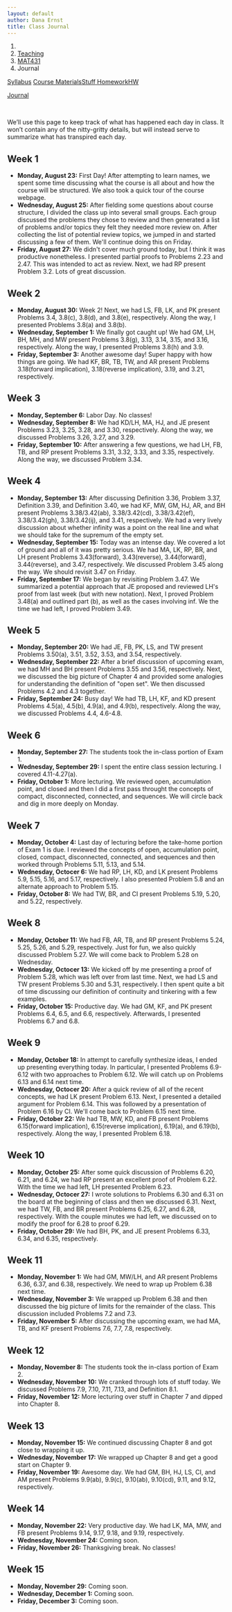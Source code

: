 ```yaml
---
layout: default
author: Dana Ernst
title: Class Journal
---
```


<ol class="breadcrumb">
  <li><a href="/"><i class="fa fa-home"></i></a></li>
  <li><a href="/teaching/">Teaching</a></li>
  <li><a href="/teaching/mat431f21">MAT431</a></li>
  <li class="active">Journal</li>
</ol>

<div class="row">
<div class="col-xs-12">
<div class="btn-group btn-group-justified">
<a class="btn btn-default btn-success" href="{{site.baseurl}}/teaching/mat431f21/syllabus/">Syllabus</a>

<a class="btn btn-default btn-primary" href="{{site.baseurl}}/teaching/mat431f21/materials/">
<span class="hidden-xs">Course Materials</span><span class="visible-xs">Stuff</span>
</a>

<a class="btn btn-default btn-warning" href="{{site.baseurl}}/teaching/mat431f21/homework/">
<span class="hidden-xs">Homework</span><span class="visible-xs">HW</span>
</a>

<a class="btn btn-default btn-info" href="{{site.baseurl}}/teaching/mat431f21/journal/">Journal</a>
</div>
</div>
</div>

<br>

We’ll use this page to keep track of what has happened each day in class. It won’t contain any of the nitty-gritty details, but will instead serve to summarize what has transpired each day.

## Week 1 ##
<ul class="fa-ul">
  <li><i class="fa-li far fa-calendar-check"></i><b>Monday, August 23:</b> First Day!  After attempting to learn names, we spent some time discussing what the course is all about and how the course will be structured. We also took a quick tour of the course webpage.</li>
  <li><i class="fa-li far fa-calendar-check"></i><b>Wednesday, August 25:</b> After fielding some questions about course structure, I divided the class up into several small groups.  Each group discussed the problems they chose to review and then generated a list of problems and/or topics they felt they needed more review on. After collecting the list of potential review topics, we jumped in and started discussing a few of them. We'll continue doing this on Friday.</li>
  <li><i class="fa-li far fa-calendar-check"></i><b>Friday, August 27:</b> We didn't cover much ground today, but I think it was productive nonetheless.  I presented partial proofs to Problems 2.23 and 2.47. This was intended to act as review.  Next, we had RP present Problem 3.2.  Lots of great discussion.</li>
</ul>

## Week 2 ##
<ul class="fa-ul">
  <li><i class="fa-li far fa-calendar-check"></i><b>Monday, August 30:</b> Week 2! Next, we had LS, FB, LK, and PK present Problems 3.4, 3.8(c), 3.8(d), and 3.8(e), respectively. Along the way, I presented Problems 3.8(a) and 3.8(b).</li>
  <li><i class="fa-li far fa-calendar-check"></i><b>Wednesday, September 1:</b> We finally got caught up! We had GM, LH, BH, MH, and MW present Problems 3.8(g), 3.13, 3.14, 3.15, and 3.16, respectively.  Along the way, I presented Problems 3.8(h) and 3.9.</li>
  <li><i class="fa-li far fa-calendar-check"></i><b>Friday, September 3:</b> Another awesome day!  Super happy with how things are going.  We had KF, BR, TB, TW, and AR present Problems 3.18(forward implication), 3.18(reverse implication), 3.19, and 3.21, respectively.</li>
</ul>

## Week 3 ##
<ul class="fa-ul">
  <li><i class="fa-li far fa-calendar-check"></i><b>Monday, September 6:</b> Labor Day. No classes!</li>
  <li><i class="fa-li far fa-calendar-check"></i><b>Wednesday, September 8:</b> We had KD/LH, MA, HJ, and JE present Problems 3.23, 3.25, 3.28, and 3.30, respectively.  Along the way, we discussed Problems 3.26, 3.27, and 3.29.</li>
  <li><i class="fa-li far fa-calendar-check"></i><b>Friday, September 10:</b> After answering a few questions, we had LH, FB, TB, and RP present Problems 3.31, 3.32, 3.33, and 3.35, respectively.  Along the way, we discussed Problem 3.34.</li>
</ul>

## Week 4 ##
<ul class="fa-ul">
  <li><i class="fa-li far fa-calendar-check"></i><b>Monday, September 13:</b> After discussing Definition 3.36, Problem 3.37, Definition 3.39, and Definition 3.40, we had KF, MW, GM, HJ, AR, and BH present Problems 3.38/3.42(ab), 3.38/3.42(cd), 3.38/3.42(ef), 3.38/3.42(gh), 3.38/3.42(ij), and 3.41, respectively. We had a very lively discussion about whether infinity was a point on the real line and what we should take for the supremum of the empty set.</li>
  <li><i class="fa-li far fa-calendar-check"></i><b>Wednesday, September 15:</b> Today was an intense day.  We covered a lot of ground and all of it was pretty serious.  We had MA, LK, RP, BR, and LH present Problems 3.43(forward), 3.43(reverse), 3.44(forward), 3.44(reverse), and 3.47, respectively. We discussed Problem 3.45 along the way. We should revisit 3.47 on Friday.</li>
  <li><i class="fa-li far fa-calendar-check"></i><b>Friday, September 17:</b> We began by revisiting Problem 3.47.  We summarized a potential approach that JE proposed and reviewed LH's proof from last week (but with new notation).  Next, I proved Problem 3.48(a) and outlined part (b), as well as the cases involving inf.  We the time we had left, I proved Problem 3.49.</li>
</ul>

## Week 5 ##
<ul class="fa-ul">
  <li><i class="fa-li far fa-calendar-check"></i><b>Monday, September 20:</b> We had JE, FB, PK, LS, and TW present Problems 3.50(a), 3.51, 3.52, 3.53, and 3.54, respectively.</li>
  <li><i class="fa-li far fa-calendar-check"></i><b>Wednesday, September 22:</b> After a brief discussion of upcoming exam, we had MH and BH present Problems 3.55 and 3.56, respectively.  Next, we discussed the big picture of Chapter 4 and provided some analogies for understanding the definition of "open set". We then discussed Problems 4.2 and 4.3 together.</li>
  <li><i class="fa-li far fa-calendar-check"></i><b>Friday, September 24:</b> Busy day!  We had TB, LH, KF, and KD present Problems 4.5(a), 4.5(b), 4.9(a), and 4.9(b), respectively.  Along the way, we discussed Problems 4.4, 4.6-4.8.</li>
</ul>

## Week 6 ##
<ul class="fa-ul">
  <li><i class="fa-li far fa-calendar-check"></i><b>Monday, September 27:</b> The students took the in-class portion of Exam 1.</li>
  <li><i class="fa-li far fa-calendar-check"></i><b>Wednesday, September 29:</b> I spent the entire class session lecturing.  I covered 4.11-4.27(a).</li>
  <li><i class="fa-li far fa-calendar-check"></i><b>Friday, October 1:</b> More lecturing. We reviewed open, accumulation point, and closed and then I did a first pass throught the concepts of compact, disconnected, connected, and sequences.  We will circle back and dig in more deeply on Monday.</li>
</ul>

## Week 7 ##
<ul class="fa-ul">
  <li><i class="fa-li far fa-calendar-check"></i><b>Monday, October 4:</b> Last day of lecturing before the take-home portion of Exam 1 is due.  I reviewed the concepts of open, accumulation point, closed, compact, disconnected, connected, and sequences and then worked through Problems 5.11, 5.13, and 5.14.</li>
  <li><i class="fa-li far fa-calendar-check"></i><b>Wednesday, Octocer 6:</b> We had RP, LH, KD, and LK present Problems 5.9, 5.15, 5.16, and 5.17, respectively. I also presented Problem 5.8 and an alternate approach to Problem 5.15.</li>
  <li><i class="fa-li far fa-calendar-check"></i><b>Friday, October 8:</b> We had TW, BR, and CI present Problems 5.19, 5.20, and 5.22, respectively.</li>
</ul>

## Week 8 ##
<ul class="fa-ul">
  <li><i class="fa-li far fa-calendar-check"></i><b>Monday, October 11:</b> We had FB, AR, TB, and RP present Problems 5.24, 5.25, 5.26, and 5.29, respectively. Just for fun, we also quickly discussed Problem 5.27. We will come back to Problem 5.28 on Wednesday.</li>
  <li><i class="fa-li far fa-calendar-check"></i><b>Wednesday, Octocer 13:</b> We kicked off by me presenting a proof of Problem 5.28, which was left over from last time.  Next, we had LS and TW present Problems 5.30 and 5.31, respectively.  I then spent quite a bit of time discussing our definition of continuity and tinkering with a few examples.</li>
  <li><i class="fa-li far fa-calendar-check"></i><b>Friday, October 15:</b> Productive day.  We had GM, KF, and PK present Problems 6.4, 6.5, and 6.6, respectively.  Afterwards, I presented Problems 6.7 and 6.8.</li>
</ul>

## Week 9 ##
<ul class="fa-ul">
  <li><i class="fa-li far fa-calendar-check"></i><b>Monday, October 18:</b> In attempt to carefully synthesize ideas, I ended up presenting everything today.  In particular, I presented Problems 6.9-6.12 with two approaches to Problem 6.12.  We will catch up on Problems 6.13 and 6.14 next time.</li>
  <li><i class="fa-li far fa-calendar-check"></i><b>Wednesday, Octocer 20:</b> After a quick review of all of the recent concepts, we had LK present Problem 6.13. Next, I presented a detailed argument for Problem 6.14. This was followed by a presentation of Problem 6.16 by CI. We'll come back to Problem 6.15 next time.</li>
  <li><i class="fa-li far fa-calendar-check"></i><b>Friday, October 22:</b> We had TB, MW, KD, and FB present Problems 6.15(forward implication), 6.15(reverse implication), 6.19(a), and 6.19(b), respectively.  Along the way, I presented Problem 6.18.</li>
</ul>

## Week 10 ##
<ul class="fa-ul">
  <li><i class="fa-li far fa-calendar-check"></i><b>Monday, October 25:</b> After some quick discussion of Problems 6.20, 6.21, and 6.24, we had RP present an excellent proof of Problem 6.22. With the time we had left, LH presented Problem 6.23.</li>
  <li><i class="fa-li far fa-calendar-check"></i><b>Wednesday, Octocer 27:</b> I wrote solutions to Problems 6.30 and 6.31 on the board at the beginning of class and then we discussed 6.31.  Next, we had TW, FB, and BR present Problems 6.25, 6.27, and 6.28, respectively.  With the couple minutes we had left, we discussed on to modify the proof for 6.28 to proof 6.29.</li>
  <li><i class="fa-li far fa-calendar-check"></i><b>Friday, October 29:</b> We had BH, PK, and JE present Problems 6.33, 6.34, and 6.35, respectively.</li>
</ul>

## Week 11 ##
<ul class="fa-ul">
  <li><i class="fa-li far fa-calendar-check"></i><b>Monday, November 1:</b> We had GM, MW/LH, and AR present Problems 6.36, 6.37, and 6.38, respectively. We need to wrap up Problem 6.38 next time.</li>
  <li><i class="fa-li far fa-calendar-check"></i><b>Wednesday, November 3:</b> We wrapped up Problem 6.38 and then discussed the big picture of limits for the remainder of the class.  This discussion included Problems 7.2 and 7.3.</li>
  <li><i class="fa-li far fa-calendar-check"></i><b>Friday, November 5:</b> After discussing the upcoming exam, we had MA, TB, and KF present Problems 7.6, 7.7, 7.8, respectively.</li>
</ul>

## Week 12 ##
<ul class="fa-ul">
  <li><i class="fa-li far fa-calendar-check"></i><b>Monday, November 8:</b> The students took the in-class portion of Exam 2.</li>
  <li><i class="fa-li far fa-calendar-check"></i><b>Wednesday, November 10:</b> We cranked through lots of stuff today.  We discussed Problems 7.9, 7.10, 7.11, 7.13, and Definition 8.1.</li>
  <li><i class="fa-li far fa-calendar-check"></i><b>Friday, November 12:</b> More lecturing over stuff in Chapter 7 and dipped into Chapter 8.</li>
</ul>

## Week 13 ##
<ul class="fa-ul">
  <li><i class="fa-li far fa-calendar-check"></i><b>Monday, November 15:</b> We continued discussing Chapter 8 and got close to wrapping it up.</li>
  <li><i class="fa-li far fa-calendar-check"></i><b>Wednesday, November 17:</b> We wrapped up Chapter 8 and get a good start on Chapter 9.</li>
  <li><i class="fa-li far fa-calendar-check"></i><b>Friday, November 19:</b> Awesome day.  We had GM, BH, HJ, LS, CI, and AM present Problems 9.9(ab), 9.9(c), 9.10(ab), 9.10(cd), 9.11, and 9.12, respectively.</li>
</ul>

## Week 14 ##
<ul class="fa-ul">
  <li><i class="fa-li far fa-calendar-check"></i><b>Monday, November 22:</b> Very productive day. We had LK, MA, MW, and FB present Problems 9.14, 9.17, 9.18, and 9.19, respectively.</li>
  <li><i class="fa-li far fa-calendar-check"></i><b>Wednesday, November 24:</b> Coming soon.</li>
  <li><i class="fa-li far fa-calendar-check"></i><b>Friday, November 26:</b> Thanksgiving break.  No classes!</li>
</ul>

## Week 15 ##
<ul class="fa-ul">
  <li><i class="fa-li far fa-calendar-check"></i><b>Monday, November 29:</b> Coming soon.</li>
  <li><i class="fa-li far fa-calendar-check"></i><b>Wednesday, December 1:</b> Coming soon.</li>
  <li><i class="fa-li far fa-calendar-check"></i><b>Friday, December 3:</b> Coming soon.</li>
</ul>
